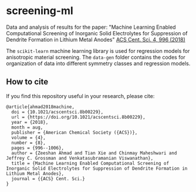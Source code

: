 # screening-ml
Data and analysis of results for the paper: "Machine Learning Enabled Computational Screening of Inorganic Solid Electrolytes for Suppression of Dendrite Formation in Lithium Metal Anodes" [ACS Cent. Sci. 4, 996 (2018)](https://pubs.acs.org/doi/abs/10.1021/acscentsci.8b00229)

The `scikit-learn` machine learning library is used for regression models for anisotropic material screening. The `data-gen` folder contains the codes for organization of data into different symmetry classes and regression models.

## How to cite
If you find this repository useful in your research, please cite:
```
@article{ahmad2018machine,
  doi = {10.1021/acscentsci.8b00229},
  url = {https://doi.org/10.1021/acscentsci.8b00229},
  year = {2018},
  month = aug,
  publisher = {American Chemical Society ({ACS})},
  volume = {4},
  number = {8},
  pages = {996--1006},
  author = {Zeeshan Ahmad and Tian Xie and Chinmay Maheshwari and Jeffrey C. Grossman and Venkatasubramanian Viswanathan},
  title = {Machine Learning Enabled Computational Screening of Inorganic Solid Electrolytes for Suppression of Dendrite Formation in Lithium Metal Anodes},
  journal = {{ACS} Cent. Sci.}
}
```
